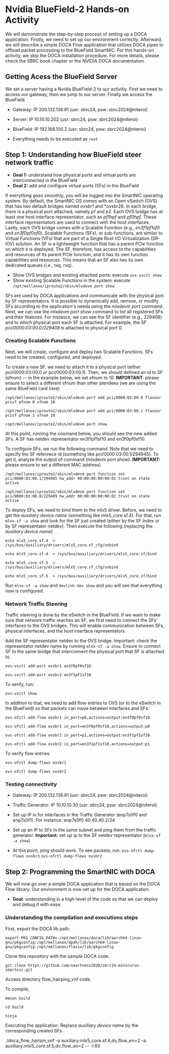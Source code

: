 # Nvidia BlueField-2 Hands-on Activity

We will demonstrate the step-by-step process of setting up a DOCA application. Firstly, we need to set up our environment correctly. Afterward, we will describe a simple DOCA Flow application that utilizes DOCA pipes to offload packet processing to the BlueField SmartNIC. For this hands-on activity, we skip the DOCA installation procedure. For more details, please check the SBRC book chapter or the NVIDIA DOCA documentation.  

## Getting Acess the BlueField Server

We set a server having a Nvidia BlueField-2 to our activitiy. First we need to access our gateway, then we jump to our server. Finally we access the BlueField. 
- Gateway: IP 200.132.136.81 (usr: sbrc24, psw: sbrc2024@niteroi)
- Server: IP 10.10.10.202 (usr: sbrc24, psw: sbrc2024@niteroi)
- BlueField: IP 192.168.100.2 (usr: sbrc24, psw: sbrc2024@niteroi)

- Everything needs to be executed as `root`

## Step 1: Understanding how BlueField steer network traffic

- **Goal 1:** understand how physical ports and virtual ports are interconnected in the BlueField
- **Goal 2:** add and configure virtual ports (SFs) in the BlueField
  
If everything goes smoothly, you will be logged into the SmartNIC operating system. By default, the SmartNIC OS comes with an Open vSwitch (OVS) that has two default bridges named *ovsbr1* and *ovsbr28. In each bridge, there is a physical port attached, namely *p1* and *p2*. Each OVS bridge has at least one host interface representator, such as *pf1hpf* and *pf0hpf*. These interface representators are used to connect with the host interfaces. Lastly, each OVS bridge comes with a Scalable Function (e.g., *en3f1pf1sf0* and *en3f0pf0sf0*). Scalable Functions (SFs), or sub-functions, are similar to Virtual Functions (VFs) that are part of a Single Root I/O Virtualization (SR-IOV) solution. An SF is a lightweight function that has a parent PCIe function on which it is deployed. The SF, therefore, has access to the capabilities and resources of its parent PCIe function, and it has its own function capabilities and resources. This means that an SF also has its own dedicated queues (i.e., txq, rxq).

- Show OVS bridges and existing attached ports: execute `ovs-vsctl show`
- Show existing Scalable Functions in the system: execute `/opt/mellanox/iproute2/sbin/mlxdevm port show` 

SFs are used by DOCA applications and communicate with the physical port by SF representators. It is possible to dynamically add, remove, or modify SFs according to the application's needs using the *mlxdevm port* command.  Next, we can use the *mlxdevm port show* command to list all registered SFs and their features. For instance, we can see the SF identifier (e.g., 229408) and to which physical port each SF is attached. For example, the SF *pci/0000:03:00.0/229408* is attached to physical port 0.

### Creating Scalable Functions

Next, we will create, configure and deploy two Scalable Functions. SFs need to be created, configured, and deployed. 

To create a new SF, we need to attach it to a physical port (either pci/0000:03:00.0 or pci/0000:03:00.1). Then, we should defined an id to SF (sfnum) -- in the example below, we set sfnum to 10. **IMPORTANT**: please ensure to select a different sfnum than other atendees (we are using the same BlueField card here)

`/opt/mellanox/iproute2/sbin/mlxdevm port add pci/0000:03:00.0 flavour pcisf pfnum 0 sfnum 10`

`/opt/mellanox/iproute2/sbin/mlxdevm port add pci/0000:03:00.1 flavour pcisf pfnum 1 sfnum 10`

`/opt/mellanox/iproute2/sbin/mlxdevm port show` 

At this point, running the coomand below, you should see the new added SFs. A SF has netdev representator en3f1pf1sf10 and en3f0pf0sf10.  

To configure SFs, we run the following command. Note that we need to specify the SF refenrece id (something like pci/0000:03:00.1/294945). To get it, analyze the output of command (mlxdevm port show).  **IMPORTANT:** please ensure to set a different MAC address)

`/opt/mellanox/iproute2/sbin/mlxdevm port function set pci/0000:03:00.1/294945 hw_addr 00:00:00:00:00:01 trust on state active`

`/opt/mellanox/iproute2/sbin/mlxdevm port function set pci/0000:03:00.0/229409 hw_addr 00:00:00:00:00:02 trust on state active`

To deploy SFs, we need to bind them to the mlx5 driver. Before, we need to get the *auxiliary device name* (something like mlx5_core.sf.4). For that, run `mlnx-sf -a show` and look for the SF just created (either by the SF Index or by SF representator netdev). Then execute the following (replacing the *auxiliary device name*)

`echo mlx5_core.sf.4  > /sys/bus/auxiliary/drivers/mlx5_core.sf_cfg/unbind`

`echo mlx5_core.sf.4  > /sys/bus/auxiliary/drivers/mlx5_core.sf/bind`

`echo mlx5_core.sf.5  > /sys/bus/auxiliary/drivers/mlx5_core.sf_cfg/unbind`

`echo mlx5_core.sf.5  > /sys/bus/auxiliary/drivers/mlx5_core.sf/bind`

Run `mlnx-sf -a show` and `devlink dev show` and you will see that everything now is configured. 

### Network Traffic Steering

Traffic steering is done by the eSwitch in the BlueField. If we want to make sure that network traffic reaches an SF, we first need to connect the SFs' interfaces to the OVS bridges. This will enable communication between SFs, physical interfaces, and the host interface representators.

Add the SF  representator netdev to the OVS bridge. Important: check the representator netdev name by running `mlnx-sf -a show`. Ensure to connect SF to the same bridge that interconnect the physical port that SF is attached to.

`ovs-vsctl add-port ovsbr1 en3f0pf0sf10`

`ovs-vsctl add-port ovsbr2 en3f1pf1sf10` 

To verify, run: 

`ovs-vsctl show` 

In addition to that, we need to add flow entries to OVS (or to the eSwitch in the BlueField) so that packets can move between interfaces and SFs.

`ovs-ofctl add-flow ovsbr1 in_port=p0,actions=output:en3f0pf0sf10`

`ovs-ofctl add-flow ovsbr1 in_port=en3f0pf0sf10,actions=output:p0`

`ovs-ofctl add-flow ovsbr2 in_port=p1,actions=output:en3f1pf1sf10`

`ovs-ofctl add-flow ovsbr2 in_port=en3f1pf1sf10,actions=output:p1`

To verify flow entries:

`ovs-ofctl dump-flows ovsbr1`

`ovs-ofctl dump-flows ovsbr2`

### Testing connectivity

- Gateway: IP 200.132.136.81 (usr: sbrc24, psw: sbrc2024@niteroi)
- Traffic Generator: IP 10.10.10.30 (usr: sbrc24, psw: sbrc2024@niteroi)

- Set up IP in for interfaces in the Traffic Generator (enp7s0f0 and enp7s0f1). For instance: enp7s0f0 40.40.40.2/24
- Set up an IP to SFs in the same subnet and ping them from the traffic generator. **Important:** set up ip to the SF netdev representator (`mlnx-sf -a show`)
 
- At this point, ping should work. To see packets, run:
`ovs-ofctl dump-flows ovsbr1`
`ovs-ofctl dump-flows ovsbr2`



## Step 2: Programming the SmartNIC with DOCA

We will now go over a simple DOCA application that is based on the DOCA Flow library. Our environment is now set up for the DOCA application.
- **Goal**: understanding in a high-level of the code so that we can deploy and debug it with ease.

### Understanding the compilation and executions steps

First, export the DOCA lib path:

`export PKG_CONFIG_PATH=:/opt/mellanox/doca/lib/aarch64-linux-gnu/pkgconfig:/opt/mellanox/dpdk/lib/aarch64-linux-gnu/pkgconfig:/opt/mellanox/flexio/lib/pkgconfig`

Clone this repository with the sample DOCA code. 

`git clone https://github.com/smartness2030/sbrc24-minicurso-smartnic.git`

Access directory flow_hairping_vnf code. 

To compile, 

`meson build`

`cd build`

`ninja`

Executing the application. Replace *auxiliary device name* by the corresponding created SFs. 

./doca_flow_hairpin_vnf -a auxiliary:mlx5_core.sf.4,dv_flow_en=2 -a auxiliary:mlx5_core.sf.5,dv_flow_en=2 -- -l 60

